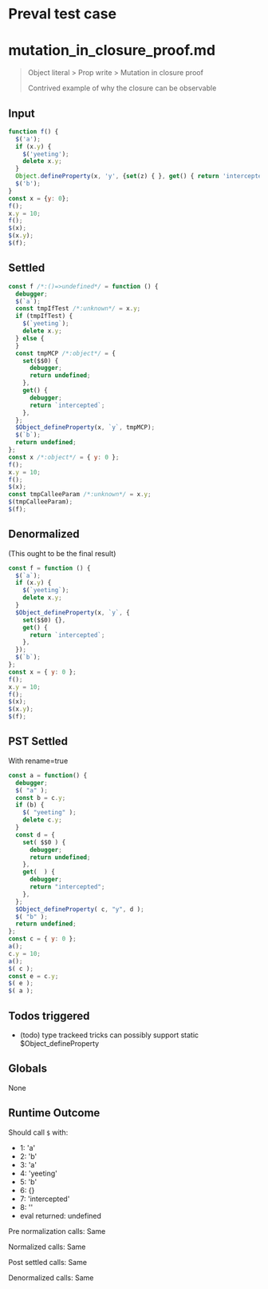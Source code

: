 # Preval test case

# mutation_in_closure_proof.md

> Object literal > Prop write > Mutation in closure proof
>
> Contrived example of why the closure can be observable

## Input

`````js filename=intro
function f() { 
  $('a');
  if (x.y) {
    $('yeeting');
    delete x.y;
  }
  Object.defineProperty(x, 'y', {set(z) { }, get() { return 'intercepted'; }});
  $('b');
}
const x = {y: 0};
f();
x.y = 10;
f();
$(x);
$(x.y);
$(f);
`````


## Settled


`````js filename=intro
const f /*:()=>undefined*/ = function () {
  debugger;
  $(`a`);
  const tmpIfTest /*:unknown*/ = x.y;
  if (tmpIfTest) {
    $(`yeeting`);
    delete x.y;
  } else {
  }
  const tmpMCP /*:object*/ = {
    set($$0) {
      debugger;
      return undefined;
    },
    get() {
      debugger;
      return `intercepted`;
    },
  };
  $Object_defineProperty(x, `y`, tmpMCP);
  $(`b`);
  return undefined;
};
const x /*:object*/ = { y: 0 };
f();
x.y = 10;
f();
$(x);
const tmpCalleeParam /*:unknown*/ = x.y;
$(tmpCalleeParam);
$(f);
`````


## Denormalized
(This ought to be the final result)

`````js filename=intro
const f = function () {
  $(`a`);
  if (x.y) {
    $(`yeeting`);
    delete x.y;
  }
  $Object_defineProperty(x, `y`, {
    set($$0) {},
    get() {
      return `intercepted`;
    },
  });
  $(`b`);
};
const x = { y: 0 };
f();
x.y = 10;
f();
$(x);
$(x.y);
$(f);
`````


## PST Settled
With rename=true

`````js filename=intro
const a = function() {
  debugger;
  $( "a" );
  const b = c.y;
  if (b) {
    $( "yeeting" );
    delete c.y;
  }
  const d = {
    set( $$0 ) {
      debugger;
      return undefined;
    },
    get(  ) {
      debugger;
      return "intercepted";
    },
  };
  $Object_defineProperty( c, "y", d );
  $( "b" );
  return undefined;
};
const c = { y: 0 };
a();
c.y = 10;
a();
$( c );
const e = c.y;
$( e );
$( a );
`````


## Todos triggered


- (todo) type trackeed tricks can possibly support static $Object_defineProperty


## Globals


None


## Runtime Outcome


Should call `$` with:
 - 1: 'a'
 - 2: 'b'
 - 3: 'a'
 - 4: 'yeeting'
 - 5: 'b'
 - 6: {}
 - 7: 'intercepted'
 - 8: '<function>'
 - eval returned: undefined

Pre normalization calls: Same

Normalized calls: Same

Post settled calls: Same

Denormalized calls: Same
